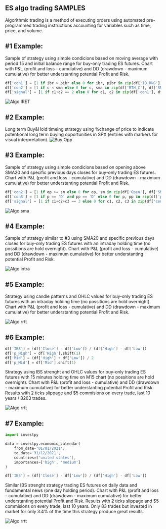 ## ES algo trading SAMPLES
Algorithmic trading is a method of executing orders using automated pre-programmed trading instructions accounting for variables such as time, price, and volume.

## #1 Example:
Sample of strategy using simple condicions based on moving average with period 15 and initial balance range for buy-only trading ES futures. Chart with P&L (profit and loss - cumulative) and DD (drawdown - maximum cumulative) for better understanting potential Profit and Risk.
```python
df['con1'] = [1 if ibr > pibr else 0 for ibr, pibr in zip(df['IB_RNG'], df['pIB_RNG'])]
df['con2'] = [1 if c < sma else 0 for c, sma in zip(df['RTH_C'], df['SMA'])]
df['signal'] = [1 if c1+c2 == 2 else 0 for c1, c2 in zip(df['con1'], df['con2'])]
```
![Algo IRET](https://github.com/vldmrmrv/ES-algorithmic-trading-strategy/blob/main/ALGO_iret_SAMPLE.png)

## #2 Example:
Long term Buy&Hold timeing strategy using %change of price to indicate potentional long term buying opportunities in SPX (entries with markers for visual interpretation). 
![Buy Opp](https://github.com/vldmrmrv/ES-algorithmic-trading-strategy/blob/main/buying%20opportunities.png)

## #3 Example:
Sample of strategy using simple condicions based on opening above SMA20 and specific previous days closes for buy-only trading ES futures. Chart with P&L (profit and loss - cumulative) and DD (drawdown - maximum cumulative) for better understanting potential Profit and Risk.
```python
df['con2'] = [1 if op >= sm else 0 for op, sm in zip(df['Open'], df['SMA'])]
df['con3'] = [1 if p == 'D' and pp == 'D' else 0 for p, pp in zip(df['p_UD'], df['pp_UD'])]
df['signal'] = [1 if c1+c2+c3 == 3 else 0 for c1, c2, c3 in zip(df['con1'], df['con2'], df['con3'])]
```
![Algo sma](https://github.com/vldmrmrv/ES-algorithmic-trading-strategy/blob/main/ALGO_sma20_pD_ppD_SAMPLE.png)

## #4 Example:
Sample of strategy similar to #3 using SMA20 and specific previous days closes for buy-only trading ES futures with an intraday holding time (no possitions are hold overnight). Chart with P&L (profit and loss - cumulative) and DD (drawdown - maximum cumulative) for better understanting potential Profit and Risk.

![Algo intra](https://github.com/vldmrmrv/ES-algorithmic-trading-strategy/blob/main/ALGO_intra_SAMPLE.png)

## #5 Example:
Strategy using candle patterns and OHLC values for buy-only trading ES futures with an intraday holding time (no possitions are hold overnight). Chart with P&L (profit and loss - cumulative) and DD (drawdown - maximum cumulative) for better understanting potential Profit and Risk.

![Algo rrtt](https://github.com/vldmrmrv/ES-algorithmic-trading-strategy/blob/main/ALGO_rrtt.png)

## #6 Example:
```python
df['IBS'] = (df['Close'] - df['Low']) / (df['High'] - df['Low'])
df['p_High'] = df['High'].shift(1)
df['Mid'] = (df['High'] + df['Low']) / 2
df['p_Mid'] = df['Mid'].shift(1)
```
Strategy using IBS strenght and OHLC values for buy-only trading ES futures with 15 minutes holding time on M15 chart (no possitions are hold overnight). Chart with P&L (profit and loss - cumulative) and DD (drawdown - maximum cumulative) for better understanting potential Profit and Risk. Results with 2 ticks slippage and $5 commisions on every trade, last 10 years / 8263 trades.

![Algo rrtt](https://github.com/vldmrmrv/ES-algorithmic-trading-strategy/blob/main/ALGO_IBS_M15.png)

## #7 Example:
```python
import investpy

data = investpy.economic_calendar(
    from_date='01/01/2021',
    to_date='31/12/2021',
    countries=['united states'],
    importances=['high', 'medium']
)

df['IBS'] = (df['Close'] - df['Low']) / (df['High'] - df['Low'])
```
Similar IBS strenght strategy trading ES futures on daily data and fundamental news (one day holding period). Chart with P&L (profit and loss - cumulative) and DD (drawdown - maximum cumulative) for better understanting potential Profit and Risk. Results with 2 ticks slippage and $5 commisions on every trade, last 10 years. Only 83 trades but invested in market for only 3.4% of the time this strategy produce great results.

![Algo rrtt](https://github.com/vldmrmrv/ES-algorithmic-trading-strategy/blob/main/ALGO_IBS_daily.png)
